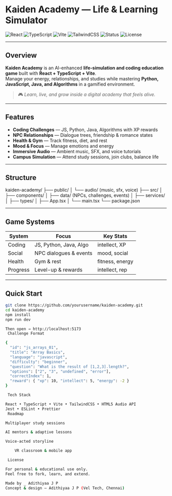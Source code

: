 # Kaiden Academy — Life & Learning Simulator

![React](https://img.shields.io/badge/React-61DAFB?logo=react)
![TypeScript](https://img.shields.io/badge/TypeScript-3178C6?logo=typescript)
![Vite](https://img.shields.io/badge/Vite-646CFF?logo=vite)
![TailwindCSS](https://img.shields.io/badge/TailwindCSS-38B2AC?logo=tailwindcss)
![Status](https://img.shields.io/badge/Status-Active-brightgreen)
![License](https://img.shields.io/badge/License-Personal%20Use-lightgrey)

---

##  Overview
**Kaiden Academy** is an AI-enhanced **life-simulation and coding education game** built with **React + TypeScript + Vite**.  
Manage your energy, relationships, and studies while mastering **Python, JavaScript, Java, and Algorithms** in a gamified environment.

> 🎮 *Learn, live, and grow inside a digital academy that feels alive.*

---

##  Features

- **Coding Challenges** — JS, Python, Java, Algorithms with XP rewards  
- **NPC Relationships** — Dialogue trees, friendship & romance states  
- **Health & Gym** — Track fitness, diet, and rest  
- **Mood & Focus** — Manage emotions and energy  
- **Immersive Audio** — Ambient music, SFX, and voice tutorials  
- **Campus Simulation** — Attend study sessions, join clubs, balance life  

---

##  Structure

kaiden-academy/
├── public/
│ └── audio/ (music, sfx, voice)
├── src/
│ ├── components/
│ ├── data/ (NPCs, challenges, events)
│ ├── services/
│ ├── types/
│ ├── App.tsx
│ └── main.tsx
└── package.json


---

##  Game Systems

| System | Focus | Key Stats |
|--------|--------|-----------|
| Coding | JS, Python, Java, Algo | intellect, XP |
| Social | NPC dialogues & events | mood, social |
| Health | Gym & rest | fitness, energy |
| Progress | Level-up & rewards | intellect, rep |

---

##  Quick Start

```bash
git clone https://github.com/yourusername/kaiden-academy.git
cd kaiden-academy
npm install
npm run dev

Then open → http://localhost:5173
 Challenge Format

{
  "id": "js_arrays_01",
  "title": "Array Basics",
  "language": "javascript",
  "difficulty": "beginner",
  "question": "What is the result of [1,2,3].length?",
  "options": ["2", "3", "undefined", "error"],
  "correctIndex": 1,
  "reward": { "xp": 10, "intellect": 5, "energy": -2 }
}

 Tech Stack

React • TypeScript • Vite • TailwindCSS • HTML5 Audio API
Jest • ESLint • Prettier
 Roadmap

Multiplayer study sessions

AI mentors & adaptive lessons

Voice-acted storyline

    VR classroom & mobile app

 License

For personal & educational use only.
Feel free to fork, learn, and extend.

Made by _ Adithiyaa J P
Concept & design — Adithiyaa J P (Vel Tech, Chennai)

 
